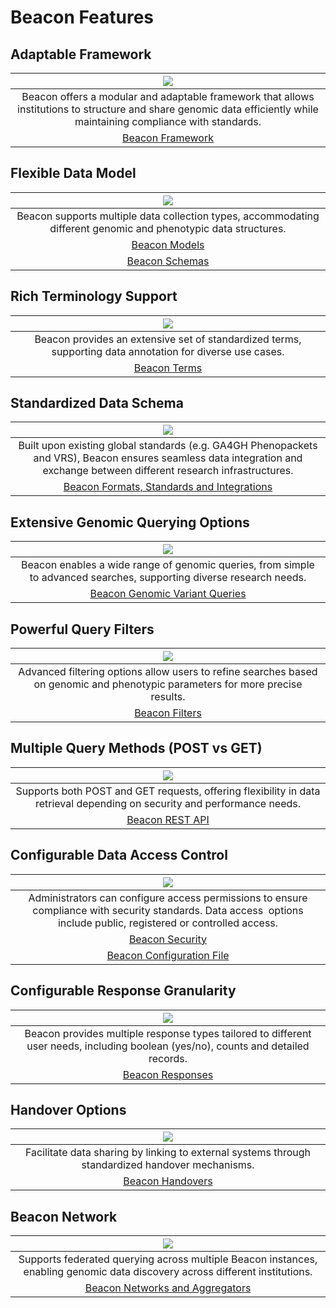# Beacon Features

## Adaptable Framework

<table>
  <thead>
    <tr>
      <th align="center" width="1200px"><img src="https://github.com/AnaT-DCO/dev-beacon-web-ana.github.io/blob/main/docs/img/Adaptable-icon.png?raw=true"></img></th>
    </tr>
  </thead>
  <tbody>
    <tr>
      <td align="center">Beacon offers a modular and adaptable framework that allows institutions to structure and share genomic data efficiently while maintaining compliance with standards.</td>
    </tr>
    <tr>
      <td align="center"><a href="https://docs.genomebeacons.org/framework/">Beacon Framework<a></td>
    </tr>
  </tbody>
</table>

## Flexible Data Model

<table>
  <thead>
    <tr>
      <th align="center" width="1200px"><img src="https://github.com/AnaT-DCO/dev-beacon-web-ana.github.io/blob/main/docs/img/Model-icon.png?raw=true"></img></th>
    </tr>
  </thead>
  <tbody>
    <tr>
      <td align="center">Beacon supports multiple data collection types, accommodating different genomic and phenotypic data structures.</td>
    </tr>
    <tr>
      <td align="center"><a href="https://docs.genomebeacons.org/models/">Beacon Models<a></td>
    </tr>
    <tr>
      <td align="center"><a href="https://docs.genomebeacons.org/schemas-md/analyses_defaultSchema/">Beacon Schemas<a></td>
    </tr>
  </tbody>
</table>

## Rich Terminology Support

<table>
  <thead>
    <tr>
      <th align="center" width="1200px"><img src="https://github.com/AnaT-DCO/dev-beacon-web-ana.github.io/blob/main/docs/img/Terminology-icon.png?raw=true"></img></th>
    </tr>
  </thead>
  <tbody>
    <tr>
      <td align="center">Beacon provides an extensive set of standardized terms, supporting data annotation for diverse use cases.</td>
    </tr>
    <tr>
      <td align="center"><a href="https://docs.genomebeacons.org/schemas-md/beacon_terms/">Beacon Terms<a></td>
    </tr>
  </tbody>
</table>

## Standardized Data Schema

<table>
  <thead>
    <tr>
      <th align="center" width="1200px"><img src="https://github.com/AnaT-DCO/dev-beacon-web-ana.github.io/blob/main/docs/img/Standardized-icon.png?raw=true"></img></th>
    </tr>
  </thead>
  <tbody>
    <tr>
      <td align="center">Built upon existing global standards (e.g. GA4GH Phenopackets and VRS), Beacon ensures seamless data integration and exchange between different research infrastructures.</td>
    </tr>
    <tr>
      <td align="center"><a href="https://docs.genomebeacons.org/formats-standards/">Beacon Formats, Standards and Integrations<a></td>
    </tr>
  </tbody>
</table>

## Extensive Genomic Querying Options

<table>
  <thead>
    <tr>
      <th align="center" width="1200px"><img src="https://github.com/AnaT-DCO/dev-beacon-web-ana.github.io/blob/main/docs/img/Extensive-icon.png?raw=true"></img></th>
    </tr>
  </thead>
  <tbody>
    <tr>
      <td align="center">Beacon enables a wide range of genomic queries, from simple to advanced searches, supporting diverse research needs.</td>
    </tr>
    <tr>
      <td align="center"><a href="https://docs.genomebeacons.org/variant-queries/">Beacon Genomic Variant Queries<a></td>
    </tr>
  </tbody>
</table>

## Powerful Query Filters

<table>
  <thead>
    <tr>
      <th align="center" width="1200px"><img src="https://github.com/AnaT-DCO/dev-beacon-web-ana.github.io/blob/main/docs/img//Magnifier-icon.png?raw=true"></img></th>
    </tr>
  </thead>
  <tbody>
    <tr>
      <td align="center">Advanced filtering options allow users to refine searches based on genomic and phenotypic parameters for more precise results.</td>
    </tr>
    <tr>
      <td align="center"><a href="https://docs.genomebeacons.org/filters/">Beacon Filters<a></td>
    </tr>
  </tbody>
</table>

## Multiple Query Methods (POST vs GET)

<table>
  <thead>
    <tr>
      <th align="center" width="1200px"><img src="https://github.com/AnaT-DCO/dev-beacon-web-ana.github.io/blob/main/docs/img//Mult-Query-icon.png?raw=true"></img></th>
    </tr>
  </thead>
  <tbody>
    <tr>
      <td align="center">Supports both POST and GET requests, offering flexibility in data retrieval depending on security and performance needs.</td>
    </tr>
    <tr>
      <td align="center"><a href="https://docs.genomebeacons.org/rest-api/">Beacon REST API<a></td>
    </tr>
  </tbody>
</table>

## Configurable Data Access Control

<table>
  <thead>
    <tr>
      <th align="center" width="1200px"><img src="https://github.com/AnaT-DCO/dev-beacon-web-ana.github.io/blob/main/docs/img/Access-icon.png?raw=true"></img></th>
    </tr>
  </thead>
  <tbody>
    <tr>
      <td align="center">Administrators can configure access permissions to ensure compliance with security standards. Data access  options include public, registered or controlled access.</td>
    </tr>
    <tr>
      <td align="center"><a href="https://docs.genomebeacons.org/security/?h=access">Beacon Security<a></td>
    </tr>
    <tr>
      <td align="center"><a href="https://docs.genomebeacons.org/framework/#the-beacon-configuration-file">Beacon Configuration File<a></td>
    </tr>
  </tbody>
</table>

## Configurable Response Granularity

<table>
  <thead>
    <tr>
      <th align="center" width="1200px"><img src="https://github.com/AnaT-DCO/dev-beacon-web-ana.github.io/blob/main/docs/img//Granularity-icon.png?raw=true"></img></th>
    </tr>
  </thead>
  <tbody>
    <tr>
      <td align="center">Beacon provides multiple response types tailored to different user needs, including boolean (yes/no), counts and detailed records.</td>
    </tr>
    <tr>
      <td align="center"><a href="https://docs.genomebeacons.org/framework/?h=response#the-responses">Beacon Responses<a></td>
    </tr>
  </tbody>
</table>

## Handover Options

<table>
  <thead>
    <tr>
      <th align="center" width="1200px"><img src="https://github.com/AnaT-DCO/dev-beacon-web-ana.github.io/blob/main/docs/img//Handover-icon.png?raw=true"></img></th>
    </tr>
  </thead>
  <tbody>
    <tr>
      <td align="center">Facilitate data sharing by linking to  external systems through standardized handover mechanisms.</td>
    </tr>
    <tr>
      <td align="center"><a href="https://docs.genomebeacons.org/handovers/">Beacon Handovers<a></td>
    </tr>
  </tbody>
</table>

## Beacon Network

<table>
  <thead>
    <tr>
      <th align="center" width="1200px"><img src="https://github.com/AnaT-DCO/dev-beacon-web-ana.github.io/blob/main/docs/img//Network-icon.png?raw=true"></img></th>
    </tr>
  </thead>
  <tbody>
    <tr>
      <td align="center">Supports federated querying across multiple Beacon instances, enabling genomic data discovery across different institutions.</td>
    </tr>
    <tr>
      <td align="center"><a href="https://docs.genomebeacons.org/networks/?h=acces">Beacon Networks and Aggregators<a></td>
    </tr>
  </tbody>
</table>   
